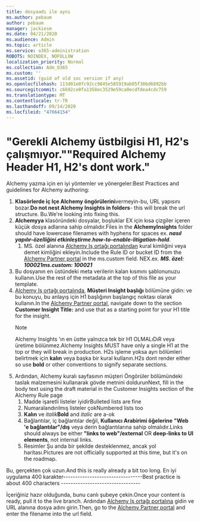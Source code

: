 ```yaml
---
title: dosyaadı ile aynı
ms.author: pebaum
author: pebaum
manager: jackiesm
ms.date: 04/21/2020
ms.audience: Admin
ms.topic: article
ms.service: o365-administration
ROBOTS: NOINDEX, NOFOLLOW
localization_priority: Normal
ms.collection: Adm_O365
ms.custom: ''
ms.assetid: (guid of old soc version if any)
ms.openlocfilehash: 113d01e0fc92cc9845e585919ab05f386d6892bb
ms.sourcegitcommit: c6692ce0fa1358ec3529e59ca0ecdfdea4cdc759
ms.translationtype: MT
ms.contentlocale: tr-TR
ms.lasthandoff: 09/14/2020
ms.locfileid: "47664154"
---
```

# <a name="required-alchemy-header-h1-h2s-dont-work"></a><span data-ttu-id="09c08-102">"Gerekli Alchemy üstbilgisi H1, H2's çalışmıyor."</span><span class="sxs-lookup"><span data-stu-id="09c08-102">"Required Alchemy Header H1, H2's dont work."</span></span>
<span data-ttu-id="09c08-103">Alchemy yazma için en iyi yöntemler ve yönergeler:</span><span class="sxs-lookup"><span data-stu-id="09c08-103">Best Practices and guidelines for Alchemy authoring:</span></span>

1. <span data-ttu-id="09c08-104">**Klasörlerde iç Içe Alchemy öngörülerini**vermeyin-bu, URL yapısını bozar.</span><span class="sxs-lookup"><span data-stu-id="09c08-104">**Do not nest Alchemy Insights in folders**- this will break the url structure.</span></span> <span data-ttu-id="09c08-105">Bu.</span><span class="sxs-lookup"><span data-stu-id="09c08-105">We're looking into fixing this.</span></span>
1. <span data-ttu-id="09c08-106">**Alchemyya** klasöründeki dosyalar, boşluklar EX için kısa çizgiler içeren küçük dosya adlarına sahip olmalıdır.</span><span class="sxs-lookup"><span data-stu-id="09c08-106">Files in the **AlchemyInsights** folder should have lowercase filenames with hyphens for spaces ex.</span></span> <span data-ttu-id="09c08-107">***nasıl yapılır-özelliğini etkinleştirme***.</span><span class="sxs-lookup"><span data-stu-id="09c08-107">***how-to-enable-litigation-hold***.</span></span>
    1. <span data-ttu-id="09c08-108">MS. özel alanına [Alchemy Iş ortağı portalından](https://alchemyportal.azurewebsites.net) kural kimliğini veya demet kimliğini ekleyin.</span><span class="sxs-lookup"><span data-stu-id="09c08-108">Include the Rule ID or bucket ID from the [Alchemy Partner portal](https://alchemyportal.azurewebsites.net) in the ms.custom field.</span></span> <span data-ttu-id="09c08-109">NEX.</span><span class="sxs-lookup"><span data-stu-id="09c08-109">ex.</span></span> <span data-ttu-id="09c08-110">***MS. özel: 100021***</span><span class="sxs-lookup"><span data-stu-id="09c08-110">***ms.custom: 100021***</span></span>
1. <span data-ttu-id="09c08-111">Bu dosyanın en üstündeki meta verilerin kalan kısmını şablonunuzu kullanın.</span><span class="sxs-lookup"><span data-stu-id="09c08-111">Use the rest of the metadata at the top of this file as your template.</span></span>
1. <span data-ttu-id="09c08-112">[Alchemy Iş ortağı portalında](https://alchemyportal.azurewebsites.net), **Müşteri Insight başlığı** bölümüne gidin: ve bu konuyu, bu anlayış için H1 başlığının başlangıç noktası olarak kullanın.</span><span class="sxs-lookup"><span data-stu-id="09c08-112">In the [Alchemy Partner portal](https://alchemyportal.azurewebsites.net), navigate down to the section **Customer Insight Title:** and use that as a starting point for your H1 title for the insight.</span></span> 
    > [!NOTE]
    > <span data-ttu-id="09c08-113">Alchemy Insights 'ın en üstte yalnızca tek bir H1 OLMALıDıR veya üretime bölünmez.</span><span class="sxs-lookup"><span data-stu-id="09c08-113">Alchemy Insights MUST have only a single H1 at the top or they will break in production.</span></span> <span data-ttu-id="09c08-114">H2s işleme yoksa ayrı bölümleri belirtmek için **kalın** veya başka bir kural kullanın.</span><span class="sxs-lookup"><span data-stu-id="09c08-114">H2s dont render either so use **bold** or other conventions to signify separate sections.</span></span>
1. <span data-ttu-id="09c08-115">Ardından, Alchemy kuralı sayfasının müşteri Öngörüler bölümündeki taslak malzemesini kullanarak gövde metnini doldurun</span><span class="sxs-lookup"><span data-stu-id="09c08-115">Next, fill in the body text using the draft material in the Customer Insights section of the Alchemy Rule page</span></span>
    1. <span data-ttu-id="09c08-116">Madde işaretli listeler iyidir</span><span class="sxs-lookup"><span data-stu-id="09c08-116">Bulleted lists are fine</span></span>
    1. <span data-ttu-id="09c08-117">Numaralandırılmış listeler çok</span><span class="sxs-lookup"><span data-stu-id="09c08-117">Numbered lists too</span></span>
    1. <span data-ttu-id="09c08-118">**Kalın** ve *italik*</span><span class="sxs-lookup"><span data-stu-id="09c08-118">**Bold** and *italic* are a-ok</span></span>
    1. <span data-ttu-id="09c08-119">Bağlantılar, iç bağlantılar değil, **Kullanıcı Arabirimi öğelerine** **"Web 'e bağlantılar"/dış** veya derin bağlantılarına sahip olmalıdır.</span><span class="sxs-lookup"><span data-stu-id="09c08-119">Links should always be either **"links to web"/external** OR **deep-links to UI elements**, not internal links.</span></span>
    1. <span data-ttu-id="09c08-120">Resimler Şu anda bir şekilde desteklenmez, ancak yol haritası.</span><span class="sxs-lookup"><span data-stu-id="09c08-120">Pictures are not officially supported at this time, but it's on the roadmap.</span></span>

<span data-ttu-id="09c08-121">Bu, gerçekten çok uzun.</span><span class="sxs-lookup"><span data-stu-id="09c08-121">And this is really already a bit too long.</span></span> <span data-ttu-id="09c08-122">En iyi uygulama 400 karakter---------------------------------</span><span class="sxs-lookup"><span data-stu-id="09c08-122">Best practice is about 400 characters ---------------------------------</span></span>

<span data-ttu-id="09c08-123">İçeriğiniz hazır olduğunda, bunu canlı şubeye çekin.</span><span class="sxs-lookup"><span data-stu-id="09c08-123">Once your content is ready, pull it to the live branch.</span></span> <span data-ttu-id="09c08-124">Ardından [Alchemy Iş ortağı portalına](https://alchemyportal.azurewebsites.net) gidin ve URL alanına dosya adını girin.</span><span class="sxs-lookup"><span data-stu-id="09c08-124">Then, go to the [Alchemy Partner portal](https://alchemyportal.azurewebsites.net) and enter the filename into the url field.</span></span> 